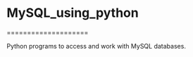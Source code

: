# MySQL_using_python
====================

Python programs to access and work with MySQL databases.
